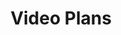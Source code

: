 ---
title: Video Plans

configFile: lessons
videoList: videos
lessons: true
pageIdentifier: videoPlans
---